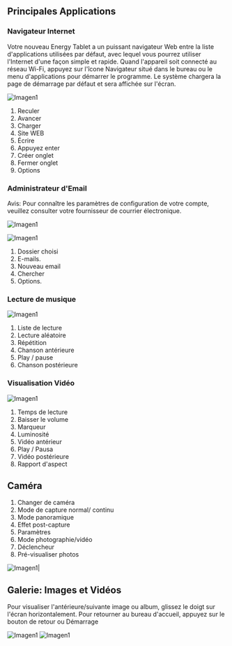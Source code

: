 ## Principales Applications

### Navigateur Internet

Votre nouveau Energy Tablet a un puissant navigateur Web entre la liste d'applications utilisées par défaut, avec lequel vous pourrez utiliser l'Internet d'une façon simple et rapide.
Quand l'appareil soit connecté au réseau Wi-Fi, appuyez sur l'îcone Navigateur situé dans le bureau ou le menu d'applications pour démarrer le programme. Le système chargera la page de démarrage par défaut et sera affichée sur l'écran.

![Imagen1](http://static.energysistem.com/images/manuals/39935/5375cf00a728a.jpg)

1. Reculer
2. Avancer
3. Charger
4. Site WEB
5. Écrire
6. Appuyez enter
7. Créer onglet
8. Fermer onglet
9. Options

### Administrateur d'Email

Avis: Pour connaître les paramètres de configuration de votre compte, veuillez consulter votre fournisseur de courrier électronique.

![Imagen1](http://static.energysistem.com/images/manuals/39935/5375cea5ddb25.jpg)

![Imagen1](http://static.energysistem.com/images/manuals/39935/5375ceb02415c.jpg)
1.	Dossier choisi
2.	E-mails.
3.	Nouveau email
4.	Chercher
5.	Options.

### Lecture de musique

![Imagen1](http://static.energysistem.com/images/manuals/39935/5375cec77923b.jpg)
1.	Liste de lecture
2.	Lecture aléatoire
3.	Répétition
4.	Chanson antérieure
5.	Play / pause
6.	Chanson postérieure

### Visualisation Vidéo

![Imagen1](http://static.energysistem.com/images/manuals/42027/5397241676a40.jpg)
1.	Temps de lecture
2.	Baisser le volume
3.	Marqueur
4.	Luminosité
5.	Vidéo antérieur
6.	Play / Pausa
7.	Vidéo postérieure
8.	Rapport d'aspect

## Caméra

1.	Changer de caméra
2.  Mode de capture normal/ continu
3.	Mode panoramique
4.	Effet post-capture
5.	Paramètres
6.  Mode photographie/vidéo
7.	Déclencheur
8.	Pré-visualiser photos

![Imagen1](http://static.energysistem.com/images/manuals/39530/53708b799ae7e.jpg)|

## Galerie: Images et Vidéos

Pour visualiser l'antérieure/suivante image ou album, glissez le doigt sur l'écran horizontalement.
Pour retourner au bureau d'accueil, appuyez sur le bouton de retour ou Démarrage

![Imagen1](http://static.energysistem.com/images/manuals/42027/53972afac899d.jpg)
![Imagen1](http://static.energysistem.com/images/manuals/42027/53972ac1d4754.jpg)
